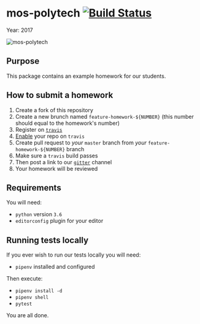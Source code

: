 # mos-polytech [![Build Status](https://travis-ci.org/mos-polytech/homework-template.svg?branch=master)](https://travis-ci.org/mos-polytech/homework-template)

Year: 2017

![mos-polytech](https://raw.githubusercontent.com/mos-polytech/2017/master/media/logo.jpg)


## Purpose

This package contains an example homework for our students.


## How to submit a homework

1. Create a fork of this repository
2. Create a new brunch named `feature-homework-${NUMBER}` (this number should equal to the homework's number)
3. Register on [`travis`](https://travis-ci.org/)
4. [Enable](https://docs.travis-ci.com/user/getting-started/) your repo on `travis`
5. Create pull request to *your* `master` branch from *your* `feature-homework-${NUMBER}` branch
6. Make sure a `travis` build passes
7. Then post a link to our [`gitter`](https://gitter.im/sobolevn/mos-polytech) channel
8. Your homework will be reviewed


## Requirements

You will need:

- `python` version `3.6`
- `editorconfig` plugin for your editor


## Running tests locally

If you ever wish to run our tests locally you will need:

- `pipenv` installed and configured

Then execute:

- `pipenv install -d`
- `pipenv shell`
- `pytest`

You are all done.
